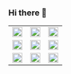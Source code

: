 ### Hi there 👋

<!--
**CuevaTomasArg/CuevaTomasArg** is a ✨ _special_ ✨ repository because its `README.md` (this file) appears on your GitHub profile.

Here are some ideas to get you started:

- 🔭 I’m currently working on ...
- 🌱 I’m currently learning ...
- 👯 I’m looking to collaborate on ...
- 🤔 I’m looking for help with ...
- 💬 Ask me about ...
- 📫 How to reach me: ...
- 😄 Pronouns: ...
- ⚡ Fun fact: ...
-->

<table>
  <tr>
    <td style="width:33.333%"><a href="#"><img src="https://www.vectorlogo.zone/logos/python/python-icon.svg" width="100%"></a></td>
    <td style="width:33.333%"><a href="#"><img src="https://www.vectorlogo.zone/logos/r-project/r-project-official.svg" width="100%"></a></td>
    <td style="width:33.333%"><a href="#"><img src="https://www.vectorlogo.zone/logos/djangoproject/djangoproject-icon.svg" width="100%"></a></td>
  </tr>
  <tr>
    <td style="width:33.333%"><a href="#"><img src="https://upload.wikimedia.org/wikipedia/commons/thumb/e/ed/Pandas_logo.svg/330px-Pandas_logo.svg.png" width="100%"></a></td>
    <td style="width:33.333%"><a href="#"><img src="https://www.vectorlogo.zone/logos/numpy/numpy-icon.svg" width="100%"></a></td>
    <td style="width:33.333%"><a href="#"><img src="https://www.vectorlogo.zone/logos/git-scm/git-scm-icon.svg" width="100%"></a></td>
  </tr>
  <tr>
    <td style="width:33.333%"><a href="#"><img src="https://www.vectorlogo.zone/logos/mysql/mysql-icon.svg" width="100%"></a></td>
    <td style="width:33.333%"><a href="#"><img src="https://www.vectorlogo.zone/logos/postgresql/postgresql-icon.svg" width="100%"></a></td>
    <td style="width:33.333%"><a href="#"><img src="https://www.vectorlogo.zone/logos/microsoft_powerbi/microsoft_powerbi-icon.svg" width="100%"></a></td>
  </tr> 
</table>
